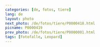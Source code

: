 ```yaml
---
categories: [de, fotos, tiere]
lang: de
layout: photo
next_photo: /de/fotos/tiere/P0000418.html
picname: P0000419
prev_photo: /de/fotos/tiere/P0000001.html
tags: [Fotofalle, Leopard]
---
```

